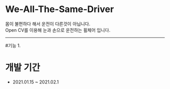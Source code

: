 # We-All-The-Same-Driver 
몸이 불편하다 해서 운전이 다른것이 아닙니다.\
Open CV를 이용해 눈과 손으로 운전하는 휠체어 입니다. 

------------------------------------------------------

#기능
1. 

# 개발 기간
- 2021.01.15 ~ 2021.02.1


